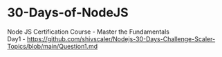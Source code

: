 # 30-Days-of-NodeJS
Node JS Certification Course - Master the Fundamentals
<br />
Day1 - https://github.com/shivscaler/Nodejs-30-Days-Challenge-Scaler-Topics/blob/main/Question1.md
